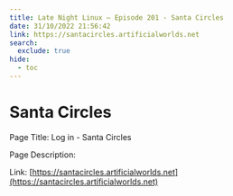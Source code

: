 ```yaml
---
title: Late Night Linux – Episode 201 - Santa Circles
date: 31/10/2022 21:56:42
link: https://santacircles.artificialworlds.net
search:
  exclude: true
hide:
  - toc
---
```


# Santa Circles

Page Title: Log in - Santa Circles

Page Description:  

Link: [https://santacircles.artificialworlds.net](https://santacircles.artificialworlds.net)